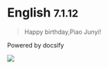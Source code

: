 # English <small>7.1.12</small>

> Happy birthday,Piao Junyi!

Powered by docsify

![](https://api.xygeng.cn/Bing/)